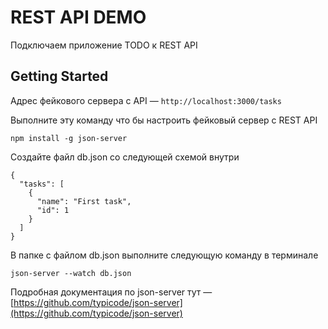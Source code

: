 # REST API DEMO

Подключаем приложение TODO к REST API

## Getting Started

Адрес фейкового сервера с API — `http://localhost:3000/tasks`

Выполните эту команду что бы настроить фейковый сервер с REST API
```
npm install -g json-server
```

Создайте файл db.json со следующей схемой внутри
```
{
  "tasks": [
    {
      "name": "First task",
      "id": 1
    }
  ]
}
```

В папке с файлом db.json выполните следующую команду в терминале
```
json-server --watch db.json
```

Подробная документация по json-server тут — [https://github.com/typicode/json-server](https://github.com/typicode/json-server)

